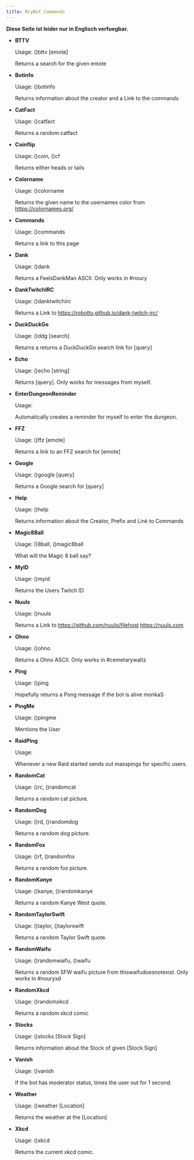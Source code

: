 ```yaml
---
title: NryBot Commands
---
```

**Diese Seite ist leider nur in Englisch verfuegbar.**

* **BTTV**

  Usage: ()bttv \[emote]

  Returns a search for the given emote
* **Botinfo**

  Usage: ()botinfo

  Returns information about the creator and a Link to the commands
* **CatFact**

  Usage: ()catfact

  Returns a random catfact
* **Coinflip**

  Usage: ()coin, ()cf

  Returns either heads or tails
* **Colorname**

  Usage: ()colorname

  Returns the given name to the usernames color from https://colornames.org/
* **Commands**

  Usage: ()commands

  Returns a link to this page
* **Dank**

  Usage: ()dank

  Returns a FeelsDankMan ASCII. Only works in #noury
* **DankTwitchIRC**

  Usage: ()danktwitchirc

  Returns a Link to https://robotty.github.io/dank-twitch-irc/
* **DuckDuckGo**

  Usage: ()ddg \[search]

  Returns a returns a DuckDuckGo search link for \[query]
* **Echo**

  Usage: ()echo \[string]

  Returns \[query]. Only works for messages from myself.
* **EnterDungeonReminder**

  Usage:

  Automatically creates a reminder for myself to enter the dungeon.
* **FFZ**

  Usage: ()ffz \[emote]

  Returns a link to an FFZ search for \[emote]
* **Google**

  Usage: ()google \[query]

  Returns a Google search for \[query]
* **Help**

  Usage: ()help

  Returns information about the Creator, Prefix and Link to Commands
* **Magic8Ball**

  Usage: ()8ball, ()magic8ball

  What will the Magic 8 ball say?
* **MyID**

  Usage: ()myid

  Returns the Users Twitch ID
* **Nuuls**

  Usage: ()nuuls

  Returns a Link to https://github.com/nuuls/filehost https://nuuls.com
* **Ohno**

  Usage: ()ohno

  Returns a Ohno ASCII. Only works in #cemetarywaltz
* **Ping**

  Usage: ()ping

  Hopefully returns a Pong message if the bot is alive monkaS
* **PingMe**

  Usage: ()pingme

  Mentions the User
* **RaidPing**

  Usage:

  Whenever a new Raid started sends out masspings for specific users.
* **RandomCat**

  Usage: ()rc, ()randomcat

  Returns a random cat picture.
* **RandomDog**

  Usage: ()rd, ()randomdog

  Returns a random dog picture.
* **RandomFox**

  Usage: ()rf, ()randomfox

  Returns a random fox picture.
* **RandomKanye**

  Usage: ()kanye, ()randomkanye

  Returns a random Kanye West quote.
* **RandomTaylorSwift**

  Usage: ()taylor, ()taylorswift

  Returns a random Taylor Swift quote.
* **RandomWaifu**

  Usage: ()randomwaifu, ()waifu

  Returns a random SFW waifu picture from thiswaifudoesnotexist. Only works in #nouryxd
* **RandomXkcd**

  Usage: ()randomxkcd

  Returns a random xkcd comic
* **Stocks**

  Usage: ()stocks \[Stock Sign]

  Returns information about the Stock of given \[Stock Sign]
* **Vanish**

  Usage: ()vanish

  If the bot has moderator status, times the user out for 1 second.
* **Weather**

  Usage: ()weather \[Location]

  Returns the weather at the \[Location]
* **Xkcd**

  Usage: ()xkcd 

  Returns the current xkcd comic.